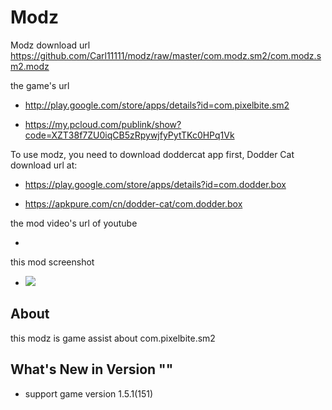 # Modz

Modz download url https://github.com/Carl11111/modz/raw/master/com.modz.sm2/com.modz.sm2.modz

the game's url

* http://play.google.com/store/apps/details?id=com.pixelbite.sm2

* https://my.pcloud.com/publink/show?code=XZT38f7ZU0iqCB5zRpywjfyPytTKc0HPq1Vk

To use modz, you need to download doddercat app first, Dodder Cat download url at:

* https://play.google.com/store/apps/details?id=com.dodder.box

* https://apkpure.com/cn/dodder-cat/com.dodder.box
                      
the mod video's url of youtube

* 

this mod screenshot

* ![](https://github.com/Carl11111/modz/blob/master/com.modz.sm2/screenshot/modz.jpg)


## About

this modz is game assist about com.pixelbite.sm2

## What's New in Version ""

* support game version 1.5.1(151) 
